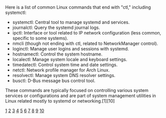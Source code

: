 Here is a list of common Linux commands that end with "ctl," including systemctl:

- systemctl: Central tool to manage systemd and services.
- journalctl: Query the systemd journal logs.
- ipctl: Interface or tool related to IP network configuration (less common, specific to some systems).
- nmcli (though not ending with ctl, related to NetworkManager control).
- loginctl: Manage user logins and sessions with systemd.
- hostnamectl: Control the system hostname.
- localectl: Manage system locale and keyboard settings.
- timedatectl: Control system time and date settings.
- netctl: Network profile manager for Arch Linux.
- resolvectl: Manage system DNS resolver settings.
- busctl: D-Bus message bus control tool.

These commands are typically focused on controlling various system services or configurations and are part of system
management utilities in Linux related mostly to systemd or networking.[1][10]

[1](https://linuxblog.io/90-linux-commands-frequently-used-by-linux-sysadmins/) [2](https://kinsta.com/blog/linux-commands/)
[3](https://www.hostinger.com/tutorials/linux-commands) [4](https://www.digitalocean.com/community/tutorials/linux-commands)
[5](https://www.redhat.com/en/blog/linux-system-info-commands) [6](https://www.geeksforgeeks.org/linux-unix/linux-commands/)
[7](https://ubuntu.com/tutorials/command-line-for-beginners)
[8](https://docs.rockylinux.org/10/books/admin_guide/03-commands/)
[9](https://www.geeksforgeeks.org/linux-unix/linux-commands-cheat-sheet/)
[10](https://www.techtarget.com/searchnetworking/tip/20-systemctl-commands-for-system-and-service-management)
